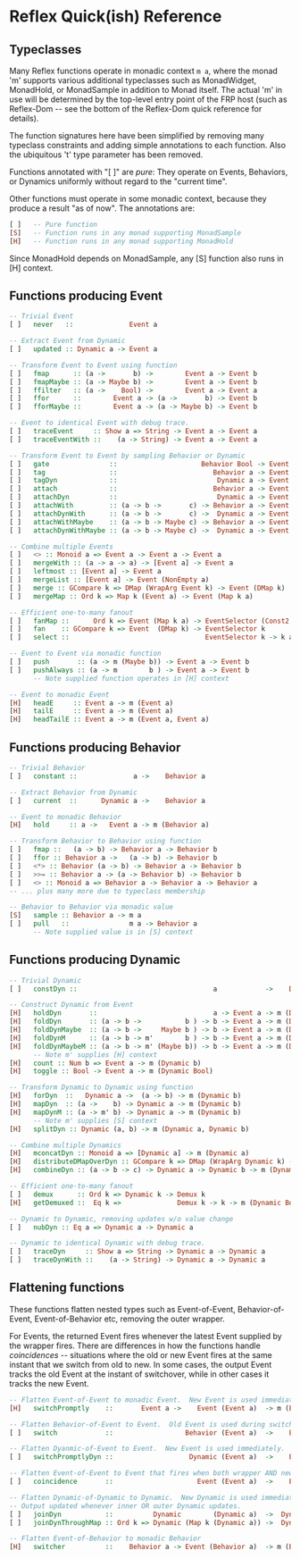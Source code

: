 # Reflex Quick(ish) Reference

## Typeclasses

Many Reflex functions operate in monadic context `m a`, where the monad 'm' supports various additional typeclasses such as MonadWidget, MonadHold, or MonadSample in addition to Monad itself.  The actual 'm' in use will be determined by the top-level entry point of the FRP host (such as Reflex-Dom -- see the bottom of the Reflex-Dom quick reference for details).

The function signatures here have been simplified by removing many typeclass constraints and adding simple annotations to each function.  Also the ubiquitous 't' type parameter has been removed.

Functions annotated with "[ ]" are *pure*:  They operate on Events, Behaviors, or Dynamics uniformly without regard to the "current time".

Other functions must operate in some monadic context, because they produce a result "as of now".  The annotations are:

```haskell
[ ]   -- Pure function
[S]   -- Function runs in any monad supporting MonadSample
[H]   -- Function runs in any monad supporting MonadHold
```

Since MonadHold depends on MonadSample, any [S] function also runs in [H] context.

## Functions producing Event

```haskell
-- Trivial Event
[ ]   never   ::              Event a

-- Extract Event from Dynamic
[ ]   updated :: Dynamic a -> Event a

-- Transform Event to Event using function
[ ]   fmap      :: (a ->       b) ->        Event a -> Event b
[ ]   fmapMaybe :: (a -> Maybe b) ->        Event a -> Event b
[ ]   ffilter   :: (a ->    Bool) ->        Event a -> Event a
[ ]   ffor      ::        Event a -> (a ->       b) -> Event b
[ ]   fforMaybe ::        Event a -> (a -> Maybe b) -> Event b

-- Event to identical Event with debug trace.
[ ]   traceEvent     :: Show a => String -> Event a -> Event a
[ ]   traceEventWith ::    (a -> String) -> Event a -> Event a

-- Transform Event to Event by sampling Behavior or Dynamic
[ ]   gate               ::                     Behavior Bool -> Event a -> Event a
[ ]   tag                ::                        Behavior a -> Event b -> Event a
[ ]   tagDyn             ::                         Dynamic a -> Event b -> Event a
[ ]   attach             ::                        Behavior a -> Event b -> Event (a, b)
[ ]   attachDyn          ::                         Dynamic a -> Event b -> Event (a, b)
[ ]   attachWith         :: (a -> b ->       c) -> Behavior a -> Event b -> Event c
[ ]   attachDynWith      :: (a -> b ->       c) ->  Dynamic a -> Event b -> Event c
[ ]   attachWithMaybe    :: (a -> b -> Maybe c) -> Behavior a -> Event b -> Event c
[ ]   attachDynWithMaybe :: (a -> b -> Maybe c) ->  Dynamic a -> Event b -> Event c

-- Combine multiple Events
[ ]   <> :: Monoid a => Event a -> Event a -> Event a
[ ]   mergeWith :: (a -> a -> a) -> [Event a] -> Event a
[ ]   leftmost :: [Event a] -> Event a
[ ]   mergeList :: [Event a] -> Event (NonEmpty a)
[ ]   merge :: GCompare k => DMap (WrapArg Event k) -> Event (DMap k)
[ ]   mergeMap :: Ord k => Map k (Event a) -> Event (Map k a)

-- Efficient one-to-many fanout
[ ]   fanMap ::      Ord k => Event (Map k a) -> EventSelector (Const2 k a)
[ ]   fan    :: GCompare k => Event  (DMap k) -> EventSelector k
[ ]   select ::                                  EventSelector k -> k a -> Event a

-- Event to Event via monadic function
[ ]   push       :: (a -> m (Maybe b)) -> Event a -> Event b
[ ]   pushAlways :: (a -> m        b ) -> Event a -> Event b
      -- Note supplied function operates in [H] context

-- Event to monadic Event
[H]   headE     :: Event a -> m (Event a)
[H]   tailE     :: Event a -> m (Event a)
[H]   headTailE :: Event a -> m (Event a, Event a)
```

## Functions producing Behavior

```haskell
-- Trivial Behavior
[ ]   constant ::              a ->    Behavior a

-- Extract Behavior from Dynamic
[ ]   current  ::      Dynamic a ->    Behavior a

-- Event to monadic Behavior
[H]   hold     :: a ->   Event a -> m (Behavior a)

-- Transform Behavior to Behavior using function
[ ]   fmap ::   (a -> b) -> Behavior a -> Behavior b
[ ]   ffor :: Behavior a ->   (a -> b) -> Behavior b
[ ]   <*> :: Behavior (a -> b) -> Behavior a -> Behavior b
[ ]   >>= :: Behavior a -> (a -> Behavior b) -> Behavior b
[ ]   <> :: Monoid a => Behavior a -> Behavior a -> Behavior a
-- ... plus many more due to typeclass membership

-- Behavior to Behavior via monadic value
[S]   sample :: Behavior a -> m a
[ ]   pull   ::               m a -> Behavior a
      -- Note supplied value is in [S] context
```

## Functions producing Dynamic

```haskell
-- Trivial Dynamic
[ ]   constDyn ::                                  a            ->    Dynamic a

-- Construct Dynamic from Event
[H]   holdDyn       ::                             a -> Event a -> m (Dynamic a)
[H]   foldDyn       :: (a -> b ->           b ) -> b -> Event a -> m (Dynamic b)
[H]   foldDynMaybe  :: (a -> b ->     Maybe b ) -> b -> Event a -> m (Dynamic b)
[H]   foldDynM      :: (a -> b -> m'        b ) -> b -> Event a -> m (Dynamic b)
[H]   foldDynMaybeM :: (a -> b -> m' (Maybe b)) -> b -> Event a -> m (Dynamic b)
      -- Note m' supplies [H] context
[H]   count :: Num b => Event a -> m (Dynamic b)
[H]   toggle :: Bool -> Event a -> m (Dynamic Bool)

-- Transform Dynamic to Dynamic using function
[H]   forDyn  ::   Dynamic a ->  (a -> b) -> m (Dynamic b)
[H]   mapDyn  :: (a ->    b) -> Dynamic a -> m (Dynamic b)
[H]   mapDynM :: (a -> m' b) -> Dynamic a -> m (Dynamic b)
      -- Note m' supplies [S] context
[H]   splitDyn :: Dynamic (a, b) -> m (Dynamic a, Dynamic b)

-- Combine multiple Dynamics
[H]   mconcatDyn :: Monoid a => [Dynamic a] -> m (Dynamic a)
[H]   distributeDMapOverDyn :: GCompare k => DMap (WrapArg Dynamic k) -> m (Dynamic (DMap k))
[H]   combineDyn :: (a -> b -> c) -> Dynamic a -> Dynamic b -> m (Dynamic c)

-- Efficient one-to-many fanout
[ ]   demux      :: Ord k => Dynamic k -> Demux k
[H]   getDemuxed ::  Eq k =>              Demux k -> k -> m (Dynamic Bool)

-- Dynamic to Dynamic, removing updates w/o value change
[ ]   nubDyn :: Eq a => Dynamic a -> Dynamic a

-- Dynamic to identical Dynamic with debug trace.
[ ]   traceDyn     :: Show a => String -> Dynamic a -> Dynamic a
[ ]   traceDynWith ::    (a -> String) -> Dynamic a -> Dynamic a
```

## Flattening functions

These functions flatten nested types such as Event-of-Event, Behavior-of-Event, Event-of-Behavior etc, removing the outer wrapper.

For Events, the returned Event fires whenever the latest Event supplied by the wrapper fires.  There are differences in how the functions handle *coincidences* -- situations where the old or new Event fires at the same instant that we switch from old to new.  In some cases, the output Event tracks the old Event at the instant of switchover, while in other cases it tracks the new Event.

```haskell
-- Flatten Event-of-Event to monadic Event.  New Event is used immediately.
[H]   switchPromptly    ::       Event a ->    Event (Event a)  -> m (Event a)

-- Flatten Behavior-of-Event to Event.  Old Event is used during switchover.
[ ]   switch            ::                  Behavior (Event a)  ->    Event a

-- Flatten Dyanmic-of-Event to Event.  New Event is used immediately.
[ ]   switchPromptlyDyn ::                   Dynamic (Event a)  ->    Event a

-- Flatten Event-of-Event to Event that fires when both wrapper AND new Event fire.
[ ]   coincidence       ::                     Event (Event a)  ->    Event a

-- Flatten Dynamic-of-Dynamic to Dynamic.  New Dynamic is used immediately.
-- Output updated whenever inner OR outer Dynamic updates. 
[ ]   joinDyn           ::          Dynamic        (Dynamic a)  ->  Dynamic a
[ ]   joinDynThroughMap :: Ord k => Dynamic (Map k (Dynamic a)) ->  Dynamic (Map k a)

-- Flatten Event-of-Behavior to monadic Behavior
[H]   switcher          ::    Behavior a -> Event (Behavior a)  -> m (Behavior a)
```
